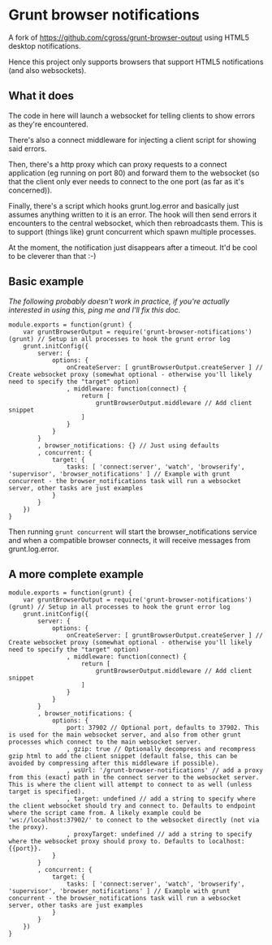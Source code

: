 Grunt browser notifications
===========================

A fork of https://github.com/cgross/grunt-browser-output using HTML5 desktop
notifications.

Hence this project only supports browsers that support HTML5 notifications (and
also websockets).

What it does
------------

The code in here will launch a websocket for telling clients to show errors as
they're encountered.

There's also a connect middleware for injecting a client script for showing said
errors.

Then, there's a http proxy which can proxy requests to a connect application (eg
running on port 80) and forward them to the websocket (so that the client only
ever needs to connect to the one port (as far as it's concerned)).

Finally, there's a script which hooks grunt.log.error and basically just assumes
anything written to it is an error. The hook will then send errors it encounters
to the central websocket, which then rebroadcasts them. This is to support
(things like) grunt concurrent which spawn multiple processes.

At the moment, the notification just disappears after a timeout. It'd be cool to
be cleverer than that :-)

Basic example
-------------

*The following probably doesn't work in practice, if you're actually interested
in using this, ping me and I'll fix this doc.*

    module.exports = function(grunt) {
        var gruntBrowserOutput = require('grunt-browser-notifications')(grunt) // Setup in all processes to hook the grunt error log
        grunt.initConfig({
            server: {
                options: {
                    onCreateServer: [ gruntBrowserOutput.createServer ] // Create websocket proxy (somewhat optional - otherwise you'll likely need to specify the "target" option)
                    , middleware: function(connect) {
                        return [
                            gruntBrowserOutput.middleware // Add client snippet
                        ]
                    }
                }
            }
            , browser_notifications: {} // Just using defaults
            , concurrent: {
                target: {
                    tasks: [ 'connect:server', 'watch', 'browserify', 'supervisor', 'browser_notifications' ] // Example with grunt concurrent - the browser_notifications task will run a websocket server, other tasks are just examples
                }
            }
        })
    }

Then running `grunt concurrent` will start the browser_notifications service and when a
compatible browser connects, it will receive messages from grunt.log.error.

A more complete example
-----------------------

    module.exports = function(grunt) {
        var gruntBrowserOutput = require('grunt-browser-notifications')(grunt) // Setup in all processes to hook the grunt error log
        grunt.initConfig({
            server: {
                options: {
                    onCreateServer: [ gruntBrowserOutput.createServer ] // Create websocket proxy (somewhat optional - otherwise you'll likely need to specify the "target" option)
                    , middleware: function(connect) {
                        return [
                            gruntBrowserOutput.middleware // Add client snippet
                        ]
                    }
                }
            }
            , browser_notifications: {
                options: {
                    port: 37902 // Optional port, defaults to 37902. This is used for the main websocket server, and also from other grunt processes which connect to the main websocket server.
                    , gzip: true // Optionally decompress and recompress gzip html to add the client snippet (default false, this can be avoided by compressing after this middleware if possible).
                    , wsUrl: '/grunt-browser-notifications' // add a proxy from this (exact) path in the connect server to the websocket server. This is where the client will attempt to connect to as well (unless target is specified).
                    , target: undefined // add a string to specify where the client websocket should try and connect to. Defaults to endpoint where the script came from. A likely example could be 'ws://localhost:37902/' to connect to the websocket directly (not via the proxy).
                    , proxyTarget: undefined // add a string to specify where the websocket proxy should proxy to. Defaults to localhost:{{port}}.
                }
            }
            , concurrent: {
                target: {
                    tasks: [ 'connect:server', 'watch', 'browserify', 'supervisor', 'browser_notifications' ] // Example with grunt concurrent - the browser_notifications task will run a websocket server, other tasks are just examples
                }
            }
        })
    }
